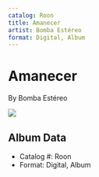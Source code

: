 ```yaml
---
catalog: Roon
title: Amanecer
artist: Bomba Estéreo
format: Digital, Album
---
```


# Amanecer

By Bomba Estéreo

![](../../assets/albumcovers/Bomba_Estéreo-Amanecer.png)

## Album Data

- Catalog #: Roon
- Format: Digital, Album

